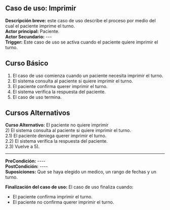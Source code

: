﻿## Caso de uso: Imprimir
**Descripción breve:** este caso de uso describe el proceso por medio del cual el paciente imprime el turno.                                                    
**Actor principal:** Paciente.                                    
**Actor Secundario:** ---  
**Trigger:** Este caso de uso se activa cuando el paciente quiere imprimir el turno.

## Curso Básico  
1) El caso de uso comienza cuando un paciente necesita imprimir el turno.  
2) El sistema consulta al paciente si quiere imprimir el turno.  
3) El paciente confirma querer imprimir el turno.  
4) El sistema verifica la respuesta del paciente.
5) El caso de uso termina.
  
## Cursos Alternativos
**Curso Alternativo:** El paciente no quiere imprimir                                                                                               
2) El sistema consulta al paciente si quiere imprimir el turno.                                                                                              
2.1) El paciente deniega querer imprimir el turno.                                                                                    
2.2) El sistema verifica la respuesta del paciente.                                                                     
2.3) Vuelve a 5).                                                                                    


------


**PreCondición:** ----                                                                                                 
**PostCondición:** ----                                                                                                     
**Suposiciones:** Que se haya elegido un medico, un rango de fechas y un turno. 
  
**Finalización del caso de uso:** El caso de uso finaliza cuando:

 - El paciente confirma imprimir el turno.
 - El paciente no confirma querer imprimir el turno.
